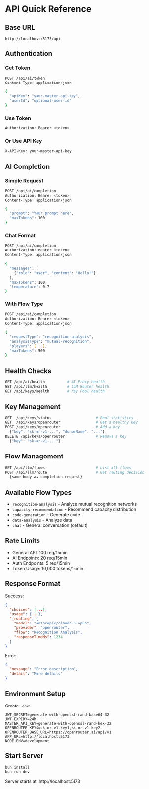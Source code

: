 # API Quick Reference

## Base URL
```
http://localhost:5173/api
```

## Authentication

### Get Token
```bash
POST /api/ai/token
Content-Type: application/json

{
  "apiKey": "your-master-api-key",
  "userId": "optional-user-id"
}
```

### Use Token
```bash
Authorization: Bearer <token>
```

### Or Use API Key
```bash
X-API-Key: your-master-api-key
```

## AI Completion

### Simple Request
```bash
POST /api/ai/completion
Authorization: Bearer <token>
Content-Type: application/json

{
  "prompt": "Your prompt here",
  "maxTokens": 100
}
```

### Chat Format
```bash
POST /api/ai/completion
Authorization: Bearer <token>
Content-Type: application/json

{
  "messages": [
    {"role": "user", "content": "Hello!"}
  ],
  "maxTokens": 100,
  "temperature": 0.7
}
```

### With Flow Type
```bash
POST /api/ai/completion
Authorization: Bearer <token>
Content-Type: application/json

{
  "requestType": "recognition-analysis",
  "analysisType": "mutual-recognition",
  "players": [...],
  "maxTokens": 500
}
```

## Health Checks

```bash
GET /api/ai/health          # AI Proxy health
GET /api/llm/health         # LLM Router health
GET /api/keys/health        # Key Pool health
```

## Key Management

```bash
GET  /api/keys/status                    # Pool statistics
GET  /api/keys/openrouter                # Get a healthy key
POST /api/keys/openrouter                # Add a key
  {"key": "sk-or-v1-...", "donorName": "..."}
DELETE /api/keys/openrouter              # Remove a key
  {"key": "sk-or-v1-..."}
```

## Flow Management

```bash
GET /api/llm/flows                       # List all flows
POST /api/llm/route                      # Get routing decision
  {same body as completion request}
```

## Available Flow Types

- `recognition-analysis` - Analyze mutual recognition networks
- `capacity-recommendation` - Recommend capacity distribution
- `code-generation` - Generate code
- `data-analysis` - Analyze data
- `chat` - General conversation (default)

## Rate Limits

- General API: 100 req/15min
- AI Endpoints: 20 req/15min
- Auth Endpoints: 5 req/15min
- Token Usage: 10,000 tokens/15min

## Response Format

Success:
```json
{
  "choices": [...],
  "usage": {...},
  "_routing": {
    "model": "anthropic/claude-3-opus",
    "provider": "openrouter",
    "flow": "Recognition Analysis",
    "responseTimeMs": 1234
  }
}
```

Error:
```json
{
  "message": "Error description",
  "detail": "More details"
}
```

## Environment Setup

Create `.env`:
```env
JWT_SECRET=generate-with-openssl-rand-base64-32
JWT_EXPIRY=24h
MASTER_API_KEY=generate-with-openssl-rand-hex-32
OPENROUTER_KEYS=sk-or-v1-key1,sk-or-v1-key2
OPENROUTER_BASE_URL=https://openrouter.ai/api/v1
APP_URL=http://localhost:5173
NODE_ENV=development
```

## Start Server

```bash
bun install
bun run dev
```

Server starts at: http://localhost:5173

